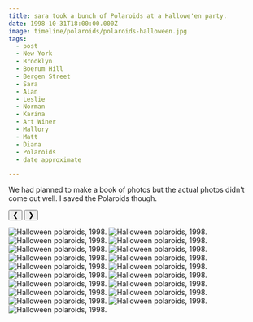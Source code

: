 ```yaml
---
title: sara took a bunch of Polaroids at a Hallowe'en party.
date: 1998-10-31T18:00:00.000Z
image: timeline/polaroids/polaroids-halloween.jpg
tags:
  - post 
  - New York
  - Brooklyn
  - Boerum Hill
  - Bergen Street
  - Sara
  - Alan
  - Leslie
  - Norman
  - Karina
  - Art Winer
  - Mallory
  - Matt
  - Diana
  - Polaroids
  - date approximate

---
```


We had planned to make a book of photos but the actual photos didn't come out well. I saved the Polaroids though.

<div id="viewport">
    <button id="buttonPrevious">&#10094;</button>
    <button id="buttonNext">&#10095;</button>

![Halloween polaroids, 1998.](/static/img/timeline/polaroids/polaroids-halloween.jpg)
![Halloween polaroids, 1998.](/static/img/timeline/polaroids/polaroids-halloween-1.jpg)
![Halloween polaroids, 1998.](/static/img/timeline/polaroids/polaroids-halloween-2.jpg)
![Halloween polaroids, 1998.](/static/img/timeline/polaroids/polaroids-halloween-3.jpg)
![Halloween polaroids, 1998.](/static/img/timeline/polaroids/polaroids-halloween-4.jpg)
![Halloween polaroids, 1998.](/static/img/timeline/polaroids/polaroids-halloween-5.jpg)
![Halloween polaroids, 1998.](/static/img/timeline/polaroids/polaroids-halloween-6.jpg)
![Halloween polaroids, 1998.](/static/img/timeline/polaroids/polaroids-halloween-7.jpg)
![Halloween polaroids, 1998.](/static/img/timeline/polaroids/polaroids-halloween-8.jpg)
![Halloween polaroids, 1998.](/static/img/timeline/polaroids/polaroids-halloween-9.jpg)
![Halloween polaroids, 1998.](/static/img/timeline/polaroids/polaroids-halloween-10.jpg)
![Halloween polaroids, 1998.](/static/img/timeline/polaroids/polaroids-halloween-11.jpg)
![Halloween polaroids, 1998.](/static/img/timeline/polaroids/polaroids-halloween-12.jpg)
![Halloween polaroids, 1998.](/static/img/timeline/polaroids/polaroids-halloween-13.jpg)
![Halloween polaroids, 1998.](/static/img/timeline/polaroids/polaroids-halloween-14.jpg)
![Halloween polaroids, 1998.](/static/img/timeline/polaroids/polaroids-halloween-15.jpg)
![Halloween polaroids, 1998.](/static/img/timeline/polaroids/polaroids-halloween-16.jpg)
![Halloween polaroids, 1998.](/static/img/timeline/polaroids/polaroids-halloween-17.jpg)
![Halloween polaroids, 1998.](/static/img/timeline/polaroids/polaroids-halloween-18.jpg)

</div>
<div id="caption"></div>